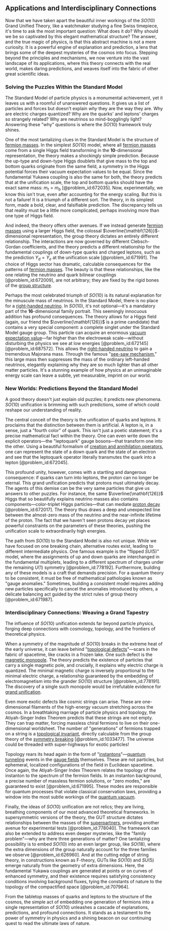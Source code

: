 ## Applications and Interdisciplinary Connections

Now that we have taken apart the beautiful inner workings of the $SO(10)$ Grand Unified Theory, like a watchmaker studying a fine Swiss timepiece, it's time to ask the most important question: What does it *do*? Why should we be so captivated by this elegant mathematical structure? The answer, and the true magic of physics, is that this abstract machine is not a mere curiosity. It is a powerful engine of explanation and prediction, a lens that brings some of the deepest mysteries of the cosmos into focus. Stepping beyond the principles and mechanisms, we now venture into the vast landscape of its applications, where this theory connects with the real world, makes daring predictions, and weaves itself into the fabric of other great scientific ideas.

### Solving the Puzzles Within the Standard Model

The Standard Model of particle physics is a monumental achievement, yet it leaves us with a roomful of unanswered questions. It gives us a list of particles and forces but doesn't explain *why* they are the way they are. Why are electric charges quantized? Why are the quarks' and leptons' charges so strangely related? Why are neutrinos so mind-bogglingly light? Answering these "why" questions is where the $SO(10)$ framework truly shines.

One of the most tantalizing clues in the Standard Model is the structure of [fermion masses](@article_id:155092). In the simplest $SO(10)$ model, where all [fermion masses](@article_id:155092) come from a single Higgs field transforming in the $\mathbf{10}$-dimensional representation, the theory makes a shockingly simple prediction. Because the up-type and down-type Higgs doublets that give mass to the top and bottom quarks originate from the same field, a symmetry in the Higgs potential forces their vacuum expectation values to be equal. Since the fundamental Yukawa coupling is also the same for both, the theory predicts that at the unification scale, the top and bottom quarks should have the exact same mass: $m_t = m_b$ [@problem_id:672035]. Now, experimentally, we know this isn't true, even after accounting for the energy scaling. But this is not a failure! It is a triumph of a different sort. The theory, in its simplest form, made a bold, clear, and falsifiable prediction. The discrepancy tells us that reality must be a little more complicated, perhaps involving more than one type of Higgs field.

And indeed, the theory offers other avenues. If we instead generate [fermion masses](@article_id:155092) using a larger Higgs field, the colossal $\overline{\mathbf{126}}$-dimensional representation, the group theory dictates an entirely different relationship. The interactions are now governed by different Clebsch-Gordan coefficients, and the theory predicts a different relationship for the fundamental couplings of down-type quarks and charged leptons, such as the prediction $Y_d = Y_e$ at the unification scale [@problem_id:671991]. The choice of Higgs sector has dramatic, calculable consequences for the patterns of [fermion masses](@article_id:155092). The beauty is that these relationships, like the one relating the neutrino and quark bilinear couplings [@problem_id:672009], are not arbitrary; they are fixed by the rigid bones of the [group structure](@article_id:146361).

Perhaps the most celebrated triumph of $SO(10)$ is its natural explanation for the minuscule mass of neutrinos. In the Standard Model, there is no place for a [right-handed neutrino](@article_id:160969). In $SO(10)$, it's not optional—it's a mandatory part of the $\mathbf{16}$-dimensional family portrait. This seemingly innocuous addition has profound consequences. The theory allows for a Higgs field (again, our friend the $\overline{\mathbf{126}}$ is a prime candidate) that contains a very special component: a complete singlet under the Standard Model gauge group. This particle can acquire an enormous [vacuum expectation value](@article_id:145846)—far higher than the electroweak scale—without disturbing the physics we see at low energies [@problem_id:672145] [@problem_id:687572]. This allows the [right-handed neutrino](@article_id:160969) to gain a tremendous Majorana mass. Through the famous "[see-saw mechanism](@article_id:189063)," this large mass then suppresses the mass of the ordinary left-handed neutrinos, elegantly explaining why they are so much lighter than all other matter particles. It's a stunning example of how physics at an unimaginable energy scale can leave a subtle, yet measurable, imprint on our world.

### New Worlds: Predictions Beyond the Standard Model

A good theory doesn't just explain old puzzles; it predicts new phenomena. $SO(10)$ unification is brimming with such predictions, some of which could reshape our understanding of reality.

The central conceit of the theory is the unification of quarks and leptons. It proclaims that the distinction between them is artificial. A lepton is, in a sense, just a "fourth color" of quark. This isn't just a poetic statement; it's a precise mathematical fact within the theory. One can even write down the explicit operators—the "leptoquark" gauge bosons—that transform one into the other. Using a beautiful formalism of [creation and annihilation operators](@article_id:146627), one can represent the state of a down quark and the state of an electron and see that the leptoquark operator literally transmutes the quark into a lepton [@problem_id:672045].

This profound unity, however, comes with a startling and dangerous consequence: if quarks can turn into leptons, the proton can no longer be eternal. This grand unification predicts that protons must ultimately decay. The agents of this demise can be the very same particles that give us answers to other puzzles. For instance, the same $\overline{\mathbf{126}}$ Higgs that so beautifully explains neutrino masses also contains components—color-triplet Higgs particles—that can mediate [proton decay](@article_id:155062) [@problem_id:672017]. The theory thus draws a deep and unexpected line between the almost-zero mass of the neutrino and the near-infinite lifetime of the proton. The fact that we haven't seen protons decay yet places powerful constraints on the parameters of these theories, pushing the unification scale to extraordinarily high energies.

The path from $SO(10)$ to the Standard Model is also not unique. While we have focused on one breaking chain, alternative routes exist, leading to different intermediate physics. One famous example is the "flipped $SU(5)$" model, where the assignments of up and down quarks are interchanged in the fundamental multiplets, leading to a different spectrum of charges under the remaining $U(1)$ symmetry [@problem_id:778192]. Furthermore, building any of these models is a craft that demands precision. For a quantum theory to be consistent, it must be free of mathematical pathologies known as "gauge anomalies." Sometimes, building a consistent model requires adding new particles specifically to cancel the anomalies introduced by others, a delicate balancing act guided by the strict rules of group theory [@problem_id:671987].

### Interdisciplinary Connections: Weaving a Grand Tapestry

The influence of $SO(10)$ unification extends far beyond particle physics, forging deep connections with cosmology, topology, and the frontiers of theoretical physics.

When a symmetry of the magnitude of $SO(10)$ breaks in the extreme heat of the early universe, it can leave behind "[topological defects](@article_id:138293)"—scars in the fabric of spacetime, like cracks in a frozen lake. One such defect is the [magnetic monopole](@article_id:148635). The theory predicts the existence of particles that carry a single magnetic pole, and crucially, it explains why electric charge is quantized. The minimal magnetic charge is inversely proportional to the minimal electric charge, a relationship guaranteed by the embedding of electromagnetism into the grander $SO(10)$ structure [@problem_id:778191]. The discovery of a single such monopole would be irrefutable evidence for [grand unification](@article_id:159879).

Even more exotic defects like cosmic strings can arise. These are one-dimensional filaments of the high-energy vacuum stretching across the cosmos. In a breathtaking marriage of particle physics and topology, the Atiyah-Singer Index Theorem predicts that these strings are not empty. They can trap matter, forcing massless chiral fermions to live on their one-dimensional worldsheet. The number of "generations" of fermions trapped on a string is a [topological invariant](@article_id:141534), directly calculable from the group theory of the [symmetry breaking](@article_id:142568) [@problem_id:1033477]. The universe could be threaded with super-highways for exotic particles!

Topology rears its head again in the form of "[instantons](@article_id:152997)"—[quantum tunneling](@article_id:142373) events in the [gauge fields](@article_id:159133) themselves. These are not particles, but ephemeral, localized configurations of the field in Euclidean spacetime. Once again, the Atiyah-Singer Index Theorem relates the topology of the instanton to the spectrum of the fermion fields. In an instanton background, a precise number of massless fermion solutions, or "zero modes," are guaranteed to exist [@problem_id:671995]. These modes are responsible for quantum processes that violate classical conservation laws, providing a window into the most subtle workings of the [quantum vacuum](@article_id:155087).

Finally, the ideas of $SO(10)$ unification are not relics; they are living, breathing components of our most advanced theoretical frameworks.
In supersymmetric versions of the theory, the GUT structure dictates relationships between the masses of the [superpartners](@article_id:149600), providing another avenue for experimental tests [@problem_id:778040]. The framework can also be extended to address even deeper mysteries, like the "family problem"—why are there three generations of matter? One tantalizing possibility is to embed $SO(10)$ into an even larger group, like $SO(18)$, where the extra dimensions of the group naturally account for the three families we observe [@problem_id:626960]. And at the cutting edge of string theory, in constructions known as F-theory, GUTs like $SO(10)$ and $SU(5)$ emerge naturally from the geometry of extra dimensions. Here, the fundamental Yukawa couplings are generated at points or on curves of enhanced symmetry, and their existence requires satisfying consistency conditions involving background fluxes, tying the constants of nature to the topology of the compactified space [@problem_id:707964].

From the tabletop masses of quarks and leptons to the structure of the cosmos, the simple act of embedding one generation of fermions into a single representation of $SO(10)$ unleashes a cascade of explanations, predictions, and profound connections. It stands as a testament to the power of symmetry in physics and a shining beacon on our continuing quest to read the ultimate laws of nature.